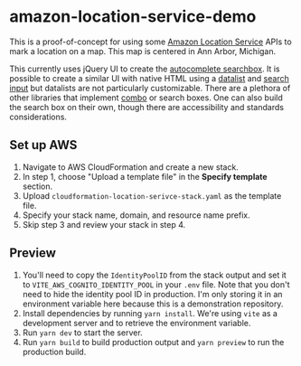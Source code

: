 # amazon-location-service-demo

This is a proof-of-concept for using some [Amazon Location Service](https://aws.amazon.com/location/) APIs to mark a location on a map. This map is centered in Ann Arbor, Michigan.

This currently uses jQuery UI to create the [autocomplete searchbox](https://jqueryui.com/autocomplete/). It is possible to create a similar UI with native HTML using a [datalist](https://developer.mozilla.org/en-US/docs/Web/HTML/Element/datalist) and [search input](https://developer.mozilla.org/en-US/docs/Web/HTML/Element/input/search) but datalists are not particularly customizable. There are a plethora of other libraries that implement [combo]((https://en.wikipedia.org/wiki/Combo_box)) or search boxes. One can also build the search box on their own, though there are accessibility and standards considerations.

## Set up AWS

1. Navigate to AWS CloudFormation and create a new stack.
2. In step 1, choose "Upload a template file" in the **Specify template** section.
3. Upload `cloudformation-location-serivce-stack.yaml` as the template file.
4. Specify your stack name, domain, and resource name prefix.
5. Skip step 3 and review your stack in step 4.

## Preview

1. You'll need to copy the `IdentityPoolID` from the stack output and set it to `VITE_AWS_COGNITO_IDENTITY_POOL` in your `.env` file. Note that you don't need to hide the identity pool ID in production. I'm only storing it in an environment variable here because this is a demonstration repository.
2. Install dependencies by running `yarn install`. We're using `vite` as a development server and to retrieve the environment variable.
3. Run `yarn dev` to start the server.
4. Run `yarn build` to build production output and `yarn preview` to run the production build.
